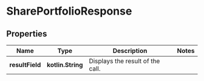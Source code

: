 
# SharePortfolioResponse

## Properties
Name | Type | Description | Notes
------------ | ------------- | ------------- | -------------
**resultField** | **kotlin.String** | Displays the result of the call. | 



